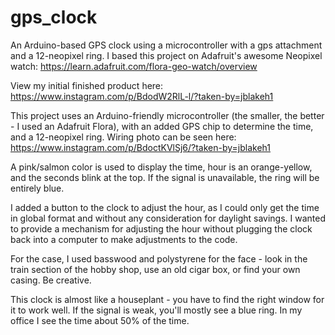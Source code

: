 # gps_clock
An Arduino-based GPS clock using a microcontroller with a gps attachment and a 12-neopixel ring. I based this project on Adafruit's awesome Neopixel watch: https://learn.adafruit.com/flora-geo-watch/overview

View my initial finished product here:
https://www.instagram.com/p/BdodW2RlL-l/?taken-by=jblakeh1

This project uses an Arduino-friendly microcontroller (the smaller, the better - I used an Adafruit Flora), with an added GPS chip to determine the time, and a 12-neopixel ring. Wiring photo can be seen here:
https://www.instagram.com/p/BdoctKVlSj6/?taken-by=jblakeh1

A pink/salmon color is used to display the time, hour is an orange-yellow, and the seconds blink at the top. If the signal is unavailable, the ring will be entirely blue.

I added a button to the clock to adjust the hour, as I could only get the time in global format and without any consideration for daylight savings. I wanted to provide a mechanism for adjusting the hour without plugging the clock back into a computer to make adjustments to the code.

For the case, I used basswood and polystyrene for the face - look in the train section of the hobby shop, use an old cigar box, or find your own casing. Be creative.

This clock is almost like a houseplant - you have to find the right window for it to work well. If the signal is weak, you'll mostly see a blue ring. In my office I see the time about 50% of the time. 





